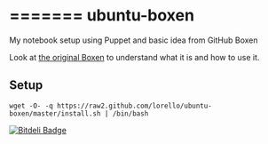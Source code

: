 =======
ubuntu-boxen
============

My notebook setup using Puppet and basic idea from GitHub Boxen

Look at [the original Boxen](http://boxen.github.com/) to understand what it is and how to use it.

Setup
-----
    wget -O- -q https://raw2.github.com/lorello/ubuntu-boxen/master/install.sh | /bin/bash


[![Bitdeli Badge](https://d2weczhvl823v0.cloudfront.net/lorello/ubuntu-boxen/trend.png)](https://bitdeli.com/free "Bitdeli Badge")
